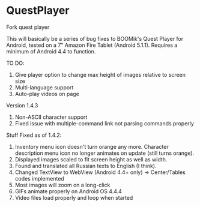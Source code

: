 # QuestPlayer
Fork quest player

This will basically be a series of bug fixes  to BOOMik's Quest Player for Android, tested on a 7" Amazon Fire Tablet (Android 5.1.1). Requires a minimum of Android 4.4 to function.

TO DO:
1. Give player option to change max height of images relative to screen size
2. Multi-language support
3. Auto-play videos on page

Version 1.4.3
1. Non-ASCII character support
2. Fixed issue with multiple-command link not parsing commands properly


Stuff Fixed as of 1.4.2:
1. Inventory menu icon doesn't turn orange any more. Character description menu icon no longer animates on update (still turns orange).
2. Displayed images scaled to fit screen height as well as width.
3. Found and translated all Russian texts to English (I think).
4. Changed TextView to WebView (Android 4.4+ only) -> Center/Tables codes implemented
5. Most images will zoom on a long-click
6. GIFs animate properly on Android OS 4.4.4
7. Video files load properly and loop when started

